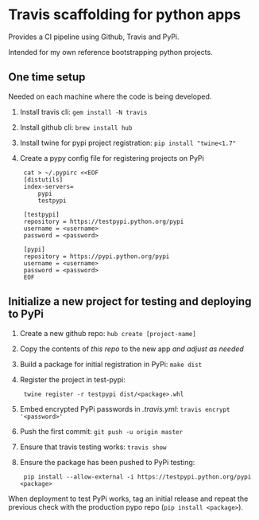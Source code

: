 # Travis scaffolding for python apps

Provides a CI pipeline using Github, Travis and PyPi.

Intended for my own reference bootstrapping python projects.

## One time setup
Needed on each machine where the code is being developed.

1. Install travis cli: `gem install -N travis`
2. Install github cli: `brew install hub`
3. Install twine for pypi project registration: `pip install "twine<1.7"`
4. Create a pypy config file for registering projects on PyPi

        cat > ~/.pypirc <<EOF
        [distutils]
        index-servers=
            pypi
            testpypi
        
        [testpypi]
        repository = https://testpypi.python.org/pypi
        username = <username>
        password = <password>
        
        [pypi]
        repository = https://pypi.python.org/pypi
        username = <username>
        password = <password>
        EOF

## Initialize a new project for testing and deploying to PyPi

1. Create a new github repo: `hub create [project-name]`
2. Copy the contents of _this repo_ to the new app _and adjust as needed_
3. Build a package for initial registration in PyPi: `make dist`
4. Register the project in test-pypi: 

        twine register -r testpypi dist/<package>.whl

5. Embed encrypted PyPi passwords in _.travis.yml_: `travis encrypt '<password>'`
6. Push the first commit: `git push -u origin master`
7. Ensure that travis testing works: `travis show`
8. Ensure the package has been pushed to PyPi testing:

        pip install --allow-external -i https://testpypi.python.org/pypi <package>

When deployment to test PyPi works, tag an initial release and repeat the previous check with the production pypo repo (`pip install <package>`).

